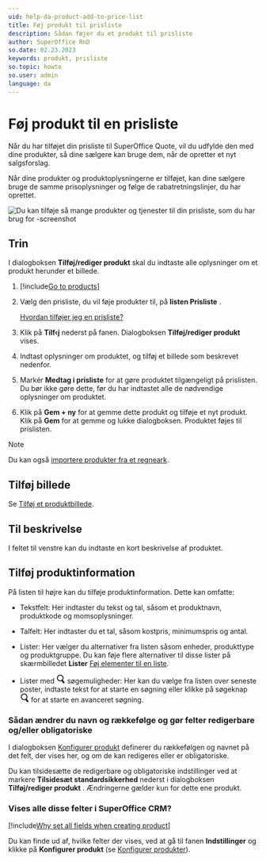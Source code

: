 ```yaml
---
uid: help-da-product-add-to-price-list
title: Føj produkt til prisliste
description: Sådan føjer du et produkt til prisliste
author: SuperOffice RnD
so.date: 02.23.2023
keywords: produkt, prisliste
so.topic: howto
so.user: admin
language: da
---
```


# Føj produkt til en prisliste

Når du har tilføjet din prisliste til SuperOffice Quote, vil du udfylde den med dine produkter, så dine sælgere kan bruge dem, når de opretter et nyt salgsforslag.

Når dine produkter og produktoplysningerne er tilføjet, kan dine sælgere bruge de samme prisoplysninger og følge de rabatretningslinjer, du har oprettet.

![Du kan tilføje så mange produkter og tjenester til din prisliste, som du har brug for -screenshot][img2]

## Trin

I dialogboksen **Tilføj/rediger produkt** skal du indtaste alle oplysninger om et produkt herunder et billede.

1. [!include[Go to products](../includes/goto-products.md)]

1. Vælg den prisliste, du vil føje produkter til, på **listen Prisliste** .

    [Hvordan tilføjer jeg en prisliste?][1]

1. Klik på **Tilf‹j** nederst på fanen. Dialogboksen **Tilføj/rediger produkt** vises.

1. Indtast oplysninger om produktet, og tilføj et billede som beskrevet nedenfor.

1. Markér **Medtag i prisliste** for at gøre produktet tilgængeligt på prislisten. Du bør ikke gøre dette, før du har indtastet alle de nødvendige oplysninger om produktet.

1. Klik på **Gem + ny** for at gemme dette produkt og tilføje et nyt produkt.
    Klik på **Gem** for at gemme og lukke dialogboksen.
    Produktet føjes til prislisten.

> [!NOTE]
> Du kan også [importere produkter fra et regneark][5].

## Tilføj billede

Se [Tilføj et produktbillede][2].

## Til beskrivelse

I feltet til venstre kan du indtaste en kort beskrivelse af produktet.

## Tilføj produktinformation

På listen til højre kan du tilføje produktinformation. Dette kan omfatte:

* Tekstfelt: Her indtaster du tekst og tal, såsom et produktnavn, produktkode og momsoplysninger.

* Talfelt: Her indtaster du et tal, såsom kostpris, minimumspris og antal.

* Lister: Her vælger du alternativer fra listen såsom enheder, produkttype og produktgruppe. Du kan føje flere alternativer til disse lister på skærmbilledet **Lister** [Føj elementer til en liste][4].

* Lister med ![ikon][img1] søgemuligheder: Her kan du vælge fra listen over seneste poster, indtaste tekst for at starte en søgning eller klikke på søgeknap ![ikon][img1] for at starte en avanceret søgning.

### Sådan ændrer du navn og rækkefølge og gør felter redigerbare og/eller obligatoriske

I dialogboksen [Konfigurer produkt][3] definerer du rækkefølgen og navnet på det felt, der vises her, og om de kan redigeres eller er obligatoriske.

Du kan tilsidesætte de redigerbare og obligatoriske indstillinger ved at markere **Tilsidesæt standardsikkerhed** nederst i dialogboksen **Tilføj/rediger produkt** . Ændringerne gælder kun for dette ene produkt.

### Vises alle disse felter i SuperOffice CRM?

[!include[Why set all fields when creating product](../includes/quote-config-product.md)]

Du kan finde ud af, hvilke felter der vises, ved at gå til fanen **Indstillinger** og klikke på **Konfigurer produkt** (se [Konfigurer produkter][3]).

<!-- Referenced links -->
[1]: add-price-list.md
[2]: select-product-image.md
[3]: configure.md
[4]: ../../../../admin/lists/learn/adding-items.md
[5]: ../../../../admin/import/learn/import-products-from-excel.md

<!-- Referenced images -->
[img1]: ../../../../../../common/icons/search-icon-black.png
[img2]: media/add-products-to-price-list.png
